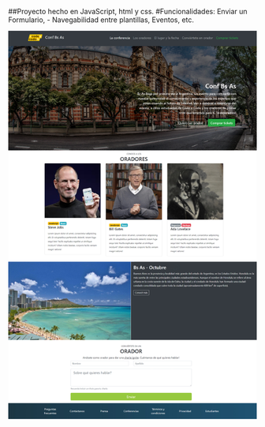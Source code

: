 ##Proyecto hecho en JavaScript, html y css. 
#Funcionalidades: Enviar un Formulario, - Navegabilidad entre plantillas, Eventos, etc. 


 <img src = "https://github.com/FabioLunaa/Trabajo-final/blob/master/img/final_front_2021.jpg?raw=true">

